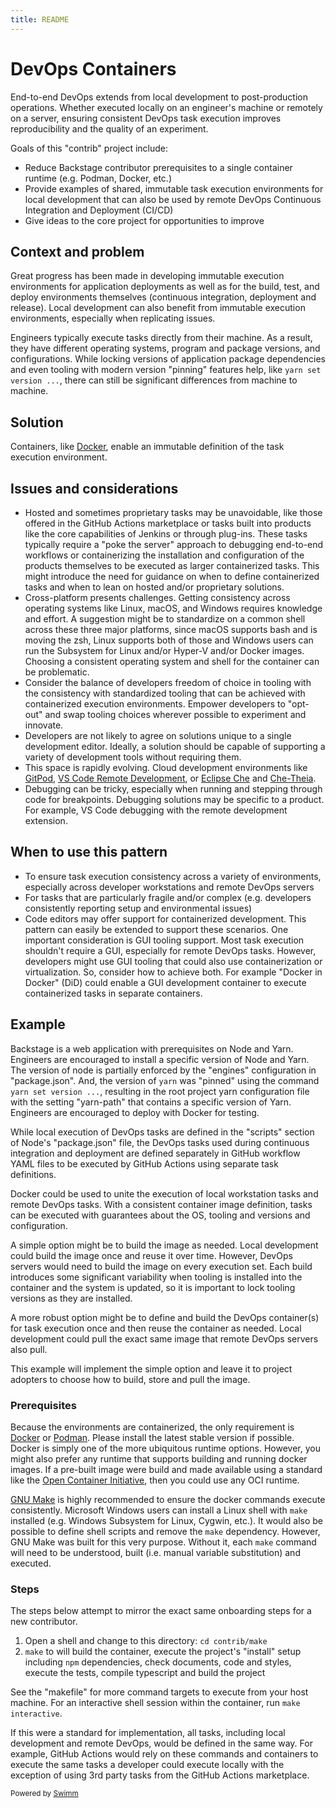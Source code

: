 ```yaml
---
title: README
---
```

# DevOps Containers

End-to-end DevOps extends from local development to post-production operations. Whether executed locally on an engineer's machine or remotely on a server, ensuring consistent DevOps task execution improves reproducibility and the quality of an experiment.

Goals of this "contrib" project include:

- Reduce Backstage contributor prerequisites to a single container runtime (e.g. Podman, Docker, etc.)
- Provide examples of shared, immutable task execution environments for local development that can also be used by remote DevOps Continuous Integration and Deployment (CI/CD)
- Give ideas to the core project for opportunities to improve

## Context and problem

Great progress has been made in developing immutable execution environments for application deployments as well as for the build, test, and deploy environments themselves (continuous integration, deployment and release). Local development can also benefit from immutable execution environments, especially when replicating issues.

Engineers typically execute tasks directly from their machine. As a result, they have different operating systems, program and package versions, and configurations. While locking versions of application package dependencies and even tooling with modern version "pinning" features help, like `yarn set version ...`, there can still be significant differences from machine to machine.

## Solution

Containers, like [Docker](https://www.docker.com/), enable an immutable definition of the task execution environment.

## Issues and considerations

- Hosted and sometimes proprietary tasks may be unavoidable, like those offered in the GitHub Actions marketplace or tasks built into products like the core capabilities of Jenkins or through plug-ins. These tasks typically require a "poke the server" approach to debugging end-to-end workflows or containerizing the installation and configuration of the products themselves to be executed as larger containerized tasks. This might introduce the need for guidance on when to define containerized tasks and when to lean on hosted and/or proprietary solutions.
- Cross-platform presents challenges. Getting consistency across operating systems like Linux, macOS, and Windows requires knowledge and effort. A suggestion might be to standardize on a common shell across these three major platforms, since macOS supports bash and is moving the zsh, Linux supports both of those and Windows users can run the Subsystem for Linux and/or Hyper-V and/or Docker images. Choosing a consistent operating system and shell for the container can be problematic.
- Consider the balance of developers freedom of choice in tooling with the consistency with standardized tooling that can be achieved with containerized execution environments. Empower developers to "opt-out" and swap tooling choices wherever possible to experiment and innovate.
- Developers are not likely to agree on solutions unique to a single development editor. Ideally, a solution should be capable of supporting a variety of development tools without requiring them.
- This space is rapidly evolving. Cloud development environments like [GitPod](https://www.gitpod.io/), [VS Code Remote Development](https://code.visualstudio.com/docs/remote/remote-overview), or [Eclipse Che](https://www.eclipse.org/che/) and [Che-Theia](https://github.com/eclipse-che/che-theia).
- Debugging can be tricky, especially when running and stepping through code for breakpoints. Debugging solutions may be specific to a product. For example, VS Code debugging with the remote development extension.

## When to use this pattern

- To ensure task execution consistency across a variety of environments, especially across developer workstations and remote DevOps servers
- For tasks that are particularly fragile and/or complex (e.g. developers consistently reporting setup and environmental issues)
- Code editors may offer support for containerized development. This pattern can easily be extended to support these scenarios. One important consideration is GUI tooling support. Most task execution shouldn't require a GUI, especially for remote DevOps tasks. However, developers might use GUI tooling that could also use containerization or virtualization. So, consider how to achieve both. For example "Docker in Docker" (DiD) could enable a GUI development container to execute containerized tasks in separate containers.

## Example

Backstage is a web application with prerequisites on Node and Yarn. Engineers are encouraged to install a specific version of Node and Yarn. The version of node is partially enforced by the "engines" configuration in "package.json". And, the version of `yarn` was "pinned" using the command `yarn set version ...`, resulting in the root project yarn configuration file with the setting "yarn-path" that contains a specific version of Yarn. Engineers are encouraged to deploy with Docker for testing.

While local execution of DevOps tasks are defined in the "scripts" section of Node's "package.json" file, the DevOps tasks used during continuous integration and deployment are defined separately in GitHub workflow YAML files to be executed by GitHub Actions using separate task definitions.

Docker could be used to unite the execution of local workstation tasks and remote DevOps tasks. With a consistent container image definition, tasks can be executed with guarantees about the OS, tooling and versions and configuration.

A simple option might be to build the image as needed. Local development could build the image once and reuse it over time. However, DevOps servers would need to build the image on every execution set. Each build introduces some significant variability when tooling is installed into the container and the system is updated, so it is important to lock tooling versions as they are installed.

A more robust option might be to define and build the DevOps container(s) for task execution once and then reuse the container as needed. Local development could pull the exact same image that remote DevOps servers also pull.

This example will implement the simple option and leave it to project adopters to choose how to build, store and pull the image.

### Prerequisites

Because the environments are containerized, the only requirement is [Docker](https://docs.docker.com/get-docker/) or [Podman](https://podman.io/). Please install the latest stable version if possible. Docker is simply one of the more ubiquitous runtime options. However, you might also prefer any runtime that supports building and running docker images. If a pre-built image were build and made available using a standard like the [Open Container Initiative](https://opencontainers.org/), then you could use any OCI runtime.

[GNU Make](https://www.gnu.org/software/make/) is highly recommended to ensure the docker commands execute consistently. Microsoft Windows users can install a Linux shell with `make` installed (e.g. Windows Subsystem for Linux, Cygwin, etc.). It would also be possible to define shell scripts and remove the `make` dependency. However, GNU Make was built for this very purpose. Without it, each `make` command will need to be understood, built (i.e. manual variable substitution) and executed.

### Steps

The steps below attempt to mirror the exact same onboarding steps for a new contributor.

1. Open a shell and change to this directory: `cd contrib/make`
2. `make` to will build the container, execute the project's "install" setup including `npm` dependencies, check documents, code and styles, execute the tests, compile typescript and build the project

See the "makefile" for more command targets to execute from your host machine. For an interactive shell session within the container, run `make interactive`.

If this were a standard for implementation, all tasks, including local development and remote DevOps, would be defined in the same way. For example, GitHub Actions would rely on these commands and containers to execute the same tasks a developer could execute locally with the exception of using 3rd party tasks from the GitHub Actions marketplace.

<SwmMeta version="3.0.0"><sup>Powered by [Swimm](https://app.swimm.io/)</sup></SwmMeta>

